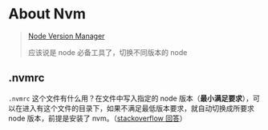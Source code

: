 # About Nvm

> [Node Version Manager](https://github.com/nvm-sh/nvm)
>
> 应该说是 node 必备工具了，切换不同版本的 node

## .nvmrc

`.nvmrc` 这个文件有什么用？在文件中写入指定的 node 版本（**最小满足要求**），可以在进入有这个文件的目录下，如果不满足最低版本要求，就自动切换成所要求 node 版本，前提是安装了 nvm。（[stackoverflow 回答](https://stackoverflow.com/questions/57110542/how-to-write-a-nvmrc-file-which-automatically-change-node-version)）
